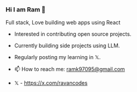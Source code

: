 ### Hi I am Ram 👋

Full stack, Love building web apps using React

- Interested in contributing open source projects.
- Currently building side projects using LLM.
- Regularly posting my learning in 𝕏.

- 📫 How to reach me: ramk97095@gmail.com
- 𝕏 - https://x.com/ravancodes
